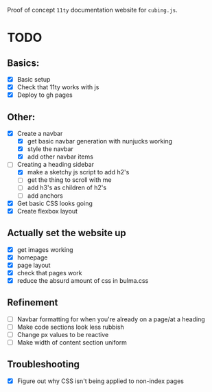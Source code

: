 Proof of concept `11ty` documentation website for `cubing.js`.

# TODO

## Basics: 

- [x] Basic setup
- [x] Check that 11ty works with js
- [x] Deploy to gh pages 

## Other: 

- [x] Create a navbar
    - [x] get basic navbar generation with nunjucks working
    - [x] style the navbar
    - [x] add other navbar items
- [ ] Creating a heading sidebar
    - [x] make a sketchy js script to add h2's
    - [ ] get the thing to scroll with me
    - [ ] add h3's as children of h2's 
    - [ ] add anchors

- [x] Get basic CSS looks going
- [x] Create flexbox layout

## Actually set the website up
- [x] get images working
- [x] homepage
- [x] page layout
- [x] check that pages work 
- [x] reduce the absurd amount of css in bulma.css

## Refinement

- [ ] Navbar formatting for when you're already on a page/at a heading
- [ ] Make code sections look less rubbish
- [ ] Change px values to be reactive
- [ ] Make width of content section uniform

## Troubleshooting

- [x] Figure out why CSS isn't being applied to non-index pages